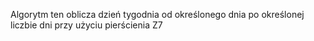 Algorytm ten oblicza dzień tygodnia od określonego dnia po określonej liczbie dni przy użyciu pierścienia Z7
